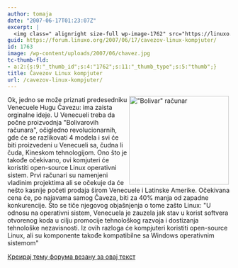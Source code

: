 ```yaml
---
author: tomaja
date: "2007-06-17T01:23:07Z"
excerpt: |
  <img class=" alignright size-full wp-image-1762" src="https://linuxo.org/wp-content/uploads/2007/06/chavez.jpg" alt="&quot;Bolivar&quot; računar" title="&quot;Bolivar&quot; računar" hspace="4" width="225" height="200" align="right" />Ok, jedno se može priznati predesedniku Venecuele Hugu Čavezu: ima zaista orginalne ideje. U Venecueli treba da počne proizvodnja &quot;Bolivarovih računara&quot;, očigledno revolucionarnih,&nbsp; gde će se razlikovati 4 modela i svi će biti proizvedeni u Venecueli sa, čudna li čuda, Kineskom tehnologijom. Ono &scaron;to je takođe očekivano, ovi komjuteri će koristiti open-source Linux operativni sistem. Prvi računari su namenjeni vladinim projektima ali se očekuje da će ne&scaron;to kasnije početi prodaja &scaron;irom Venecuele i Latinske Amerike. Očekivana cena će, po najavama samog Čaveza, biti za 40% manja od zapadne konkurencije. &Scaron;to se tiče njegovog obja&scaron;njenja o tome za&scaron;to Linux: &quot;U odnosu na operativni sistem, Venecuela je zauzela jak stav u korist softvera otvorenog koda u cilju promocije tehnolo&scaron;kog razvoja i dostizanja tehnolo&scaron;ke nezavisnosti. Iz ovih razloga će kompjuteri koristiti open-source Linux, ali su komponente takođe kompatibilne sa Windows operativnim sistemom&quot;
guid: https://forum.linuxo.org/2007/06/17/cavezov-linux-kompjuter/
id: 1763
image: /wp-content/uploads/2007/06/chavez.jpg
tc-thumb-fld:
- a:2:{s:9:"_thumb_id";s:4:"1762";s:11:"_thumb_type";s:5:"thumb";}
title: Čavezov Linux kompjuter
url: /cavezov-linux-kompjuter/
---
```

<img class=" alignright size-full wp-image-1762" src="https://linuxo.org/wp-content/uploads/2007/06/chavez.jpg" alt="&quot;Bolivar&quot; računar" title="&quot;Bolivar&quot; računar" hspace="4" width="225" height="200" align="right" />Ok, jedno se može priznati predesedniku Venecuele Hugu Čavezu: ima zaista orginalne ideje. U Venecueli treba da počne proizvodnja "Bolivarovih računara", očigledno revolucionarnih,&nbsp; gde će se razlikovati 4 modela i svi će biti proizvedeni u Venecueli sa, čudna li čuda, Kineskom tehnologijom. Ono &scaron;to je takođe očekivano, ovi komjuteri će koristiti open-source Linux operativni sistem. Prvi računari su namenjeni vladinim projektima ali se očekuje da će ne&scaron;to kasnije početi prodaja &scaron;irom Venecuele i Latinske Amerike. Očekivana cena će, po najavama samog Čaveza, biti za 40% manja od zapadne konkurencije. &Scaron;to se tiče njegovog obja&scaron;njenja o tome za&scaron;to Linux: "U odnosu na operativni sistem, Venecuela je zauzela jak stav u korist softvera otvorenog koda u cilju promocije tehnolo&scaron;kog razvoja i dostizanja tehnolo&scaron;ke nezavisnosti. Iz ovih razloga će kompjuteri koristiti open-source Linux, ali su komponente takođe kompatibilne sa Windows operativnim sistemom"  
<!--break-->

[Креирај тему форума везану за овај текст](https://linuxo.org/nova-tema-na-forumu/?se_pid=1763)